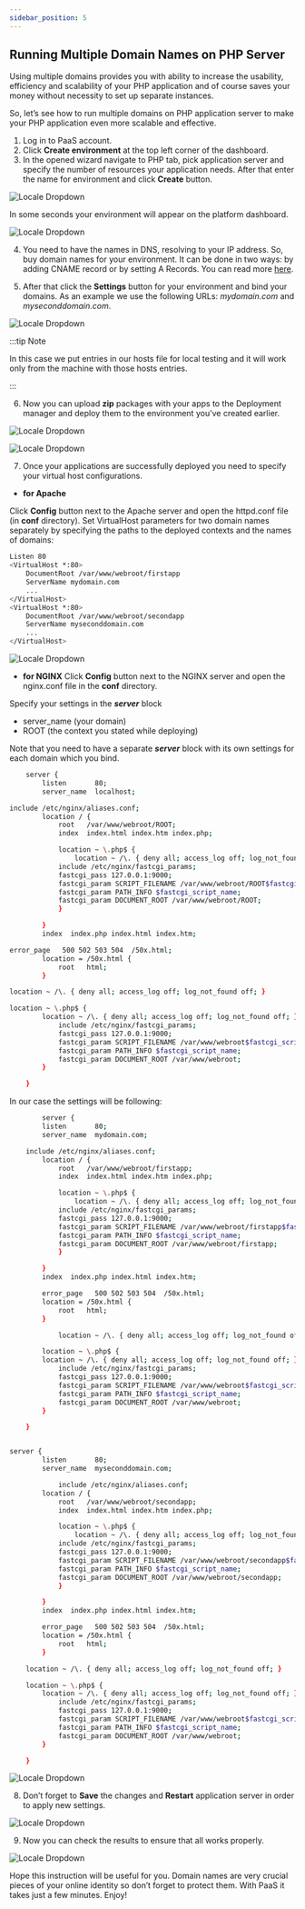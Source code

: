 ```yaml
---
sidebar_position: 5
---
```


## Running Multiple Domain Names on PHP Server

Using multiple domains provides you with ability to increase the usability, efficiency and scalability of your PHP application and of course saves your money without necessity to set up separate instances.

So, let’s see how to run multiple domains on PHP application server to make your PHP application even more scalable and effective.

1. Log in to PaaS account.
2. Click **Create environment** at the top left corner of the dashboard.
3. In the opened wizard navigate to PHP tab, pick application server and specify the number of resources your application needs. After that enter the name for environment and click **Create** button.

<div style={{
    display:'flex',
    justifyContent: 'center',
    margin: '0 0 1rem 0'
}}>

![Locale Dropdown](./img/MultipleDomainForPHP/01-environment-wizard.png)

</div>

In some seconds your environment will appear on the platform dashboard.

<div style={{
    display:'flex',
    justifyContent: 'center',
    margin: '0 0 1rem 0'
}}>

![Locale Dropdown](./img/MultipleDomainForPHP/02-php-environment-for-multi-domains.png)

</div>

4. You need to have the names in DNS, resolving to your IP address. So, buy domain names for your environment. It can be done in two ways: by adding CNAME record or by setting A Records. You can read more [here](http://localhost:3000/docs/ApplicationSetting/Domain%20Name%20Management/Custom%20Domain%20Name).

5. After that click the **Settings** button for your environment and bind your domains. As an example we use the following URLs: _mydomain.com_ and _myseconddomain.com_.

<div style={{
    display:'flex',
    justifyContent: 'center',
    margin: '0 0 1rem 0'
}}>

![Locale Dropdown](./img/MultipleDomainForPHP/03-bind-domain.png)

</div>

:::tip Note

In this case we put entries in our hosts file for local testing and it will work only from the machine with those hosts entries.

:::

6. Now you can upload **zip** packages with your apps to the Deployment manager and deploy them to the environment you’ve created earlier.

<div style={{
    display:'flex',
    justifyContent: 'center',
    margin: '0 0 1rem 0'
}}>

![Locale Dropdown](./img/MultipleDomainForPHP/04-upload-first-application.png)

</div>

<div style={{
    display:'flex',
    justifyContent: 'center',
    margin: '0 0 1rem 0'
}}>

![Locale Dropdown](./img/MultipleDomainForPHP/05-upload-second-application.png)

</div>

7. Once your applications are successfully deployed you need to specify your virtual host configurations.

- **for Apache**

Click **Config** button next to the Apache server and open the httpd.conf file (in **conf** directory). Set VirtualHost parameters for two domain names separately by specifying the paths to the deployed contexts and the names of domains:

```bash
Listen 80
<VirtualHost *:80>
    DocumentRoot /var/www/webroot/firstapp
    ServerName mydomain.com
    ...
</VirtualHost>
<VirtualHost *:80>
    DocumentRoot /var/www/webroot/secondapp
    ServerName myseconddomain.com
    ...
</VirtualHost>
```

<div style={{
    display:'flex',
    justifyContent: 'center',
    margin: '0 0 1rem 0'
}}>

![Locale Dropdown](./img/MultipleDomainForPHP/06-apache-httpd-conf.png)

</div>

- **for NGINX**
  Click **Config** button next to the NGINX server and open the nginx.conf file in the **conf** directory.

Specify your settings in the **_server_** block

- server_name (your domain)
- ROOT (the context you stated while deploying)

Note that you need to have a separate **_server_** block with its own settings for each domain which you bind.

```bash
    server {
        listen       80;
        server_name  localhost;

include /etc/nginx/aliases.conf;
        location / {
            root   /var/www/webroot/ROOT;
            index  index.html index.htm index.php;

            location ~ \.php$ {
                location ~ /\. { deny all; access_log off; log_not_found off; }
            include /etc/nginx/fastcgi_params;
            fastcgi_pass 127.0.0.1:9000;
            fastcgi_param SCRIPT_FILENAME /var/www/webroot/ROOT$fastcgi_script_name;
            fastcgi_param PATH_INFO $fastcgi_script_name;
            fastcgi_param DOCUMENT_ROOT /var/www/webroot/ROOT;
            }

        }
        index  index.php index.html index.htm;

error_page   500 502 503 504  /50x.html;
        location = /50x.html {
            root   html;
        }

location ~ /\. { deny all; access_log off; log_not_found off; }

location ~ \.php$ {
        location ~ /\. { deny all; access_log off; log_not_found off; }
            include /etc/nginx/fastcgi_params;
            fastcgi_pass 127.0.0.1:9000;
            fastcgi_param SCRIPT_FILENAME /var/www/webroot$fastcgi_script_name;
            fastcgi_param PATH_INFO $fastcgi_script_name;
            fastcgi_param DOCUMENT_ROOT /var/www/webroot;
        }

    }
```

In our case the settings will be following:

```bash
        server {
        listen       80;
        server_name  mydomain.com;

    include /etc/nginx/aliases.conf;
        location / {
            root   /var/www/webroot/firstapp;
            index  index.html index.htm index.php;

            location ~ \.php$ {
                location ~ /\. { deny all; access_log off; log_not_found off; }
            include /etc/nginx/fastcgi_params;
            fastcgi_pass 127.0.0.1:9000;
            fastcgi_param SCRIPT_FILENAME /var/www/webroot/firstapp$fastcgi_script_name;
            fastcgi_param PATH_INFO $fastcgi_script_name;
            fastcgi_param DOCUMENT_ROOT /var/www/webroot/firstapp;
            }

        }
        index  index.php index.html index.htm;

        error_page   500 502 503 504  /50x.html;
        location = /50x.html {
            root   html;
        }

            location ~ /\. { deny all; access_log off; log_not_found off; }

        location ~ \.php$ {
        location ~ /\. { deny all; access_log off; log_not_found off; }
            include /etc/nginx/fastcgi_params;
            fastcgi_pass 127.0.0.1:9000;
            fastcgi_param SCRIPT_FILENAME /var/www/webroot$fastcgi_script_name;
            fastcgi_param PATH_INFO $fastcgi_script_name;
            fastcgi_param DOCUMENT_ROOT /var/www/webroot;
        }

    }


server {
        listen       80;
        server_name  myseconddomain.com;

            include /etc/nginx/aliases.conf;
        location / {
            root   /var/www/webroot/secondapp;
            index  index.html index.htm index.php;

            location ~ \.php$ {
                location ~ /\. { deny all; access_log off; log_not_found off; }
            include /etc/nginx/fastcgi_params;
            fastcgi_pass 127.0.0.1:9000;
            fastcgi_param SCRIPT_FILENAME /var/www/webroot/secondapp$fastcgi_script_name;
            fastcgi_param PATH_INFO $fastcgi_script_name;
            fastcgi_param DOCUMENT_ROOT /var/www/webroot/secondapp;
            }

        }
        index  index.php index.html index.htm;

        error_page   500 502 503 504  /50x.html;
        location = /50x.html {
            root   html;
        }

    location ~ /\. { deny all; access_log off; log_not_found off; }

    location ~ \.php$ {
        location ~ /\. { deny all; access_log off; log_not_found off; }
            include /etc/nginx/fastcgi_params;
            fastcgi_pass 127.0.0.1:9000;
            fastcgi_param SCRIPT_FILENAME /var/www/webroot$fastcgi_script_name;
            fastcgi_param PATH_INFO $fastcgi_script_name;
            fastcgi_param DOCUMENT_ROOT /var/www/webroot;
        }

    }
```

<div style={{
    display:'flex',
    justifyContent: 'center',
    margin: '0 0 1rem 0'
}}>

![Locale Dropdown](./img/MultipleDomainForPHP/07-nginx-conf.png)

</div>

8. Don’t forget to **Save** the changes and **Restart** application server in order to apply new settings.

<div style={{
    display:'flex',
    justifyContent: 'center',
    margin: '0 0 1rem 0'
}}>

![Locale Dropdown](./img/MultipleDomainForPHP/08-restart-apache.png)

</div>

9. Now you can check the results to ensure that all works properly.

<div style={{
    display:'flex',
    justifyContent: 'center',
    margin: '0 0 1rem 0'
}}>

![Locale Dropdown](./img/MultipleDomainForPHP/09-php-application-in-browser.gif)

</div>

Hope this instruction will be useful for you. Domain names are very crucial pieces of your online identity so don’t forget to protect them. With PaaS it takes just a few minutes. Enjoy!
